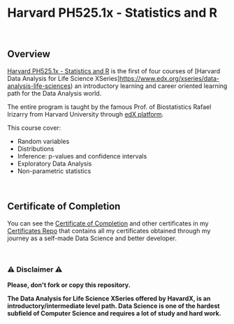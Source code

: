 # Harvard PH525.1x - Statistics and R

<br/>

## Overview
[Harvard PH525.1x - Statistics and R](https://www.edx.org/course/statistics-and-r) is the first of four courses of [Harvard Data Analysis for Life Science XSeries]https://www.edx.org/xseries/data-analysis-life-sciences) an introductory learning and career oriented learning path for the Data Analysis world.  

The entire program is taught by the famous Prof. of Biostatistics Rafael Irizarry from Harvard University through [edX platform](https://www.edx.org).

This course cover:

- Random variables
- Distributions
- Inference: p-values and confidence intervals
- Exploratory Data Analysis
- Non-parametric statistics


<br/>

## Certificate of Completion
You can see the [Certificate of Completion](https://github.com/AlessandroCorradini/Certificates/blob/master/Edx%20-%20Harvard%20University%20-%20PH525.1x%20Statistics%20and%20R.pdf) and other certificates in my [Certificates Repo](https://github.com/AlessandroCorradini/Certificates) that contains all my certificates obtained through my journey as a self-made Data Science and better developer.

<br/>

### ⚠️ Disclaimer ⚠️
**Please, don't fork or copy this repository.**

**The Data Analysis for Life Science XSeries offered by HavardX, is an introductory/intermediate level path. Data Science is one of the hardest subfield of Computer Science and requires a lot of study and hard work.**
